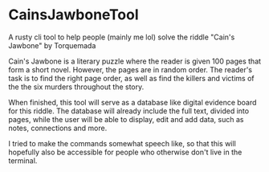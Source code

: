 # CainsJawboneTool
A rusty cli tool to help people (mainly me lol) solve the riddle "Cain's Jawbone" by Torquemada

Cain's Jawbone is a literary puzzle where the reader is given 100 pages that form a short novel. However, the pages are in random order.
The reader's task is to find the right page order, as well as find the killers and victims of the the six murders throughout the story.

When finished, this tool will serve as a database like digital evidence board for this riddle. The database will already include the full text, divided into pages, while the user will be able to display, edit and add data, such as notes, connections and more.

I tried to make the commands somewhat speech like, so that this will hopefully also be accessible for people who otherwise don't live in the terminal.
